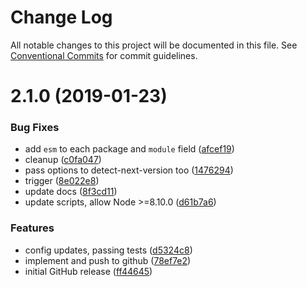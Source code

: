 # Change Log

All notable changes to this project will be documented in this file.
See [Conventional Commits](https://conventionalcommits.org) for commit guidelines.

# 2.1.0 (2019-01-23)


### Bug Fixes

* add `esm` to each package and `module` field ([afcef19](https://github.com/tunnckoCore/monorepo/commit/afcef19))
* cleanup ([c0fa047](https://github.com/tunnckoCore/monorepo/commit/c0fa047))
* pass options to detect-next-version too ([1476294](https://github.com/tunnckoCore/monorepo/commit/1476294))
* trigger ([8e022e8](https://github.com/tunnckoCore/monorepo/commit/8e022e8))
* update docs ([8f3cd11](https://github.com/tunnckoCore/monorepo/commit/8f3cd11))
* update scripts, allow Node >=8.10.0 ([d61b7a6](https://github.com/tunnckoCore/monorepo/commit/d61b7a6))


### Features

* config updates, passing tests ([d5324c8](https://github.com/tunnckoCore/monorepo/commit/d5324c8))
* implement and push to github ([78ef7e2](https://github.com/tunnckoCore/monorepo/commit/78ef7e2))
* initial GitHub release ([ff44645](https://github.com/tunnckoCore/monorepo/commit/ff44645))
